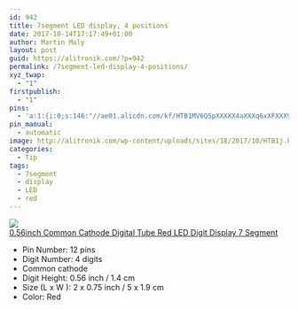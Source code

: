 ```yaml
---
id: 942
title: 7segment LED display, 4 positions
date: 2017-10-14T17:17:49+01:00
author: Martin Maly
layout: post
guid: https://alitronik.com/?p=942
permalink: /7segment-led-display-4-positions/
xyz_twap:
  - "1"
firstpublish:
  - "1"
pins:
  - 'a:1:{i:0;s:146:"//ae01.alicdn.com/kf/HTB1MV6QSpXXXXX4aXXXq6xXFXXX9/0-56inch-4bit-Common-Cathode-Digital-Tube-Red-LED-Digit-font-b-Display-b-font-7.jpg_220x220.jpg";}'
pin_manual:
  - automatic
image: http://alitronik.com/wp-content/uploads/sites/18/2017/10/HTB1j.h0RVXXXXX9XpXXq6xXFXXX8.jpg
categories:
  - Tip
tags:
  - 7segment
  - display
  - LED
  - red
---
```

<a href="http://s.click.aliexpress.com/e/EQVRzVJ" target="_parent"><img src="//ae01.alicdn.com/kf/HTB1MV6QSpXXXXX4aXXXq6xXFXXX9/0-56inch-4bit-Common-Cathode-Digital-Tube-Red-LED-Digit-font-b-Display-b-font-7.jpg_220x220.jpg" /><span style="display: block;">0.56inch Common Cathode Digital Tube Red LED Digit Display 7 Segment</span></a>

  * Pin Number: 12 pins
  * Digit Number: 4 digits
  * Common cathode
  * Digit Height: 0.56 inch / 1.4 cm
  * Size (L x W ): 2 x 0.75 inch / 5 x 1.9 cm
  * Color: Red